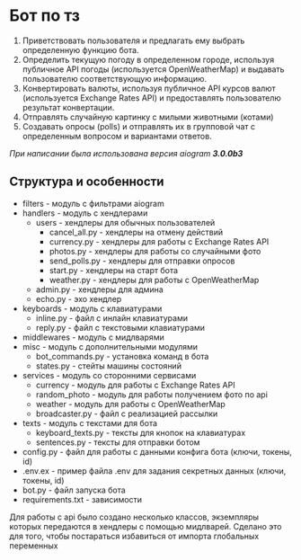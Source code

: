 # Бот по тз
1. Приветствовать пользователя и предлагать ему выбрать определенную функцию бота.
2. Определить текущую погоду в определенном городе, используя публичное API погоды (используется OpenWeatherMap) и выдавать пользователю соответствующую информацию.
3. Конвертировать валюты, используя публичное API курсов валют (используется Exchange Rates API) и предоставлять пользователю результат конвертации.
4. Отправлять случайную картинку с милыми животными (котами)
5. Создавать опросы (polls) и отправлять их в групповой чат с определенным вопросом и вариантами ответов.

_При написании была использована версия aiogram **3.0.0b3**_
 
## Структура и особенности
* filters - модуль с фильтрами aiogram
* handlers - модуль с хендлерами
    * users - хендлеры для обычных пользователей
        * cancel_all.py - хендлеры на отмену действий
        * currency.py - хендлеры для работы с Exchange Rates API
        * photos.py - хендлеры для работы со случайными фото
        * send_polls.py - хендлеры для отправки опросов
        * start.py - хендлеры на старт бота
        * weather.py - хендлеры для работы с OpenWeatherMap
    * admin.py - хендлеры для админа
    * echo.py - эхо хендлер
* keyboards - модуль с клавиатурами
    * inline.py - файл с инлайн клавиатурами
    * reply.py - файл с текстовыми клавиатурами
* middlewares - модуль с мидлварями
* misc - модуль с дополнительными модулями
    * bot_commands.py - установка команд в бота
    * states.py - стейты машины состояний
* services - модуль со сторонними сервисами
    * currency - модуль для работы с Exchange Rates API
    * random_photo - модуль для работы получением фото по api
    * weather - модуль для работы с OpenWeatherMap
    * broadcaster.py - файл с реализацией рассылки
* texts - модуль с текстами для бота
    * keyboard_texts.py - тексты для кнопок на клавиатурах
    * sentences.py - тексты для отправки ботом
* config.py - файл для работы с данными конфига бота (ключи, токены, id)
* .env.ex - пример файла .env для задания секретных данных (ключи, токены, id)
* bot.py - файл запуска бота
* requirements.txt - зависимости

Для работы с api было создано несколько классов, экземпляры которых передаются в хендлеры с помощью мидлварей. Сделано это для того, чтобы постараться избавиться от импорта глобальных переменных
